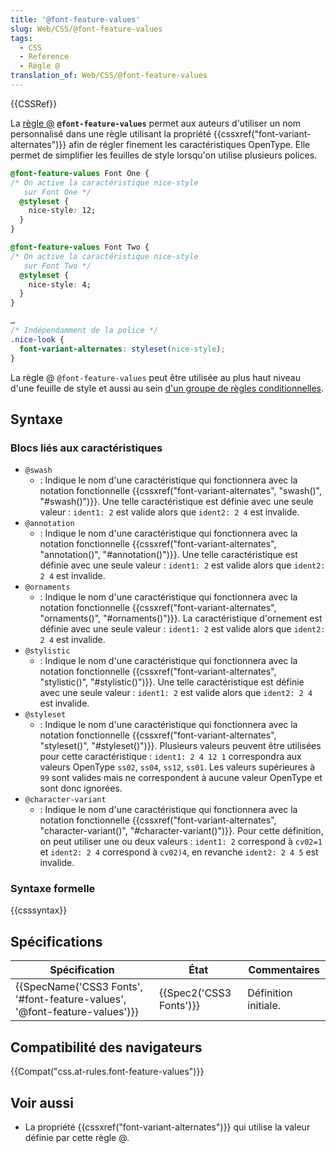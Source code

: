 ```yaml
---
title: '@font-feature-values'
slug: Web/CSS/@font-feature-values
tags:
  - CSS
  - Reference
  - Règle @
translation_of: Web/CSS/@font-feature-values
---
```


{{CSSRef}}

La [règle @](/fr/docs/Web/CSS/At-rule) **`@font-feature-values`** permet aux auteurs d'utiliser un nom personnalisé dans une règle utilisant la propriété {{cssxref("font-variant-alternates")}} afin de régler finement les caractéristiques OpenType. Elle permet de simplifier les feuilles de style lorsqu'on utilise plusieurs polices.

```css
@font-feature-values Font One {
/* On active la caractéristique nice-style
   sur Font One */
  @styleset {
    nice-style: 12;
  }
}

@font-feature-values Font Two {
/* On active la caractéristique nice-style
   sur Font Two */
  @styleset {
    nice-style: 4;
  }
}

…
/* Indépendamment de la police */
.nice-look {
  font-variant-alternates: styleset(nice-style);
}
```

La règle @ `@font-feature-values` peut être utilisée au plus haut niveau d'une feuille de style et aussi au sein [d'un groupe de règles conditionnelles](/fr/docs/Web/CSS/At-rule).

## Syntaxe

### Blocs liés aux caractéristiques

- `@swash`
  - : Indique le nom d'une caractéristique qui fonctionnera avec la notation fonctionnelle {{cssxref("font-variant-alternates", "swash()", "#swash()")}}. Une telle caractéristique est définie avec une seule valeur : `ident1: 2` est valide alors que `ident2: 2 4` est invalide.
- `@annotation`
  - : Indique le nom d'une caractéristique qui fonctionnera avec la notation fonctionnelle {{cssxref("font-variant-alternates", "annotation()", "#annotation()")}}. Une telle caractéristique est définie avec une seule valeur : `ident1: 2` est valide alors que `ident2: 2 4` est invalide.
- `@ornaments`
  - : Indique le nom d'une caractéristique qui fonctionnera avec la notation fonctionnelle {{cssxref("font-variant-alternates", "ornaments()", "#ornaments()")}}. La caractéristique d'ornement est définie avec une seule valeur : `ident1: 2` est valide alors que `ident2: 2 4` est invalide.
- `@stylistic`
  - : Indique le nom d'une caractéristique qui fonctionnera avec la notation fonctionnelle {{cssxref("font-variant-alternates", "stylistic()", "#stylistic()")}}. Une telle caractéristique est définie avec une seule valeur : `ident1: 2` est valide alors que `ident2: 2 4` est invalide.
- `@styleset`
  - : Indique le nom d'une caractéristique qui fonctionnera avec la notation fonctionnelle {{cssxref("font-variant-alternates", "styleset()", "#styleset()")}}. Plusieurs valeurs peuvent être utilisées pour cette caractéristique : `ident1: 2 4 12 1` correspondra aux valeurs OpenType `ss02`, `ss04`, `ss12`, `ss01`. Les valeurs supérieures à `99` sont valides mais ne correspondent à aucune valeur OpenType et sont donc ignorées.
- `@character-variant`
  - : Indique le nom d'une caractéristique qui fonctionnera avec la notation fonctionnelle {{cssxref("font-variant-alternates", "character-variant()", "#character-variant()")}}. Pour cette définition, on peut utiliser une ou deux valeurs : `ident1: 2`  correspond à `cv02=1` et `ident2: 2 4` correspond à  `cv02)4`, en revanche `ident2: 2 4 5` est invalide.

### Syntaxe formelle

{{csssyntax}}

## Spécifications

| Spécification                                                                                        | État                             | Commentaires         |
| ---------------------------------------------------------------------------------------------------- | -------------------------------- | -------------------- |
| {{SpecName('CSS3 Fonts', '#font-feature-values', '@font-feature-values')}} | {{Spec2('CSS3 Fonts')}} | Définition initiale. |

## Compatibilité des navigateurs

{{Compat("css.at-rules.font-feature-values")}}

## Voir aussi

- La propriété {{cssxref("font-variant-alternates")}} qui utilise la valeur définie par cette règle @.
